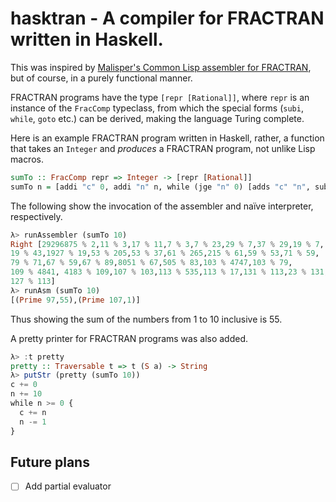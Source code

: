 # hasktran - A compiler for FRACTRAN written in Haskell.

This was inspired by [Malisper's Common Lisp assembler for
FRACTRAN](https://malisper.me/building-fizzbuzz-fractran-bottom/), but
of course, in a purely functional manner.

FRACTRAN programs have the type `[repr [Rational]]`, where `repr` is
an instance of the `FracComp` typeclass, from which the special forms
(`subi`, `while`, `goto` etc.) can be derived, making the language
Turing complete.

Here is an example FRACTRAN program written in Haskell, rather, a
function that takes an `Integer` and _produces_ a FRACTRAN program,
not unlike Lisp macros.

```haskell
sumTo :: FracComp repr => Integer -> [repr [Rational]]
sumTo n = [addi "c" 0, addi "n" n, while (jge "n" 0) [adds "c" "n", subi "n" 1]]
```

The following show the invocation of the assembler and naïve
interpreter, respectively.
```haskell
λ> runAssembler (sumTo 10)
Right [29296875 % 2,11 % 3,17 % 11,7 % 3,7 % 23,29 % 7,37 % 29,19 % 7,
19 % 43,1927 % 19,53 % 205,53 % 37,61 % 265,215 % 61,59 % 53,71 % 59,
79 % 71,67 % 59,67 % 89,8051 % 67,505 % 83,103 % 4747,103 % 79,
109 % 4841, 4183 % 109,107 % 103,113 % 535,113 % 17,131 % 113,23 % 131,
127 % 113]
λ> runAsm (sumTo 10)
[(Prime 97,55),(Prime 107,1)]
```

Thus showing the sum of the numbers from 1 to 10 inclusive is 55.

A pretty printer for FRACTRAN programs was also added.
```haskell
λ> :t pretty
pretty :: Traversable t => t (S a) -> String
λ> putStr (pretty (sumTo 10))
c += 0
n += 10
while n >= 0 {
  c += n
  n -= 1
}
```
## Future plans
- [ ] Add partial evaluator
